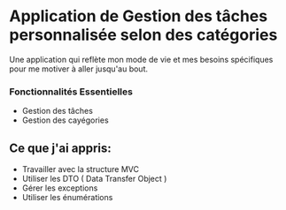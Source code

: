 # Application de Gestion des tâches personnalisée selon des catégories
Une application qui reflète mon mode de vie et mes besoins spécifiques pour me motiver à aller jusqu'au bout.

### Fonctionnalités Essentielles
- Gestion des tâches
- Gestion des cayégories


## Ce que j'ai appris:
- Travailler avec la structure MVC
- Utiliser les DTO ( Data Transfer Object )
- Gérer les exceptions
- Utiliser les énumérations
